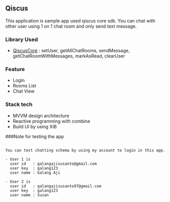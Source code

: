 ## Qiscus
This application is sample app used qiscus core sdk. You can chat with other user using 1 on 1 chat room and only send text message.

### Library Used
- [QiscusCore](https://github.com/qiscus/QiscusCore-iOS) : setUser, getAllChatRooms, sendMessage, getChatRoomWithMessages, markAsRead, clearUser

### Feature
- Login
- Rooms List
- Chat View

### Stack tech
- MVVM design architecture
- Reactive programming with combine
- Build UI by using XiB

###Note for testing the app 

```

You can test chatting schema by using my account to login in this app.

- User 1 is
  user id   : galangajisusanto@gmail.com
  user key  : galang123
  user name : Galang Aji
  
- User 2 is
  user id   : galangajisusanto97@gmail.com
  user key  : galang123
  user name : Susan
  
```

